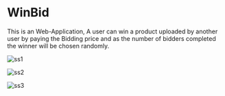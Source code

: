# WinBid
This is an Web-Application, A user can win a product uploaded by another user by paying the Bidding price and as the number of bidders completed the winner will be chosen randomly.

![ss1](https://github.com/SinghTanmay024/WinBid/assets/106429652/c81c20c1-24b6-4154-91b7-1f85214cf468)


![ss2](https://github.com/SinghTanmay024/WinBid/assets/106429652/821c559f-3e9a-4fd2-ac76-1e176b5315f7)


![ss3](https://github.com/SinghTanmay024/WinBid/assets/106429652/c4a5a01b-df2c-418a-ace7-780b0ca5e95c)
